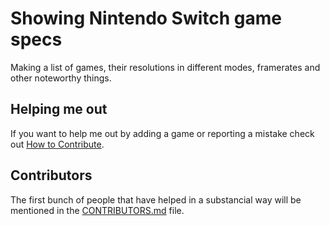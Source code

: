 # Showing Nintendo Switch game specs
Making a list of games, their resolutions in different modes, framerates and other noteworthy things.

## Helping me out
If you want to help me out by adding a game or reporting a mistake check out [How to Contribute](https://github.com/PixelatedDeveloper/switch/blob/master/CONTRIBUTING.md).

## Contributors
The first bunch of people that have helped in a substancial way will be mentioned in the [CONTRIBUTORS.md](https://github.com/PixelatedDeveloper/switch/blob/master/CONTRIBUTORS.md) file. 
